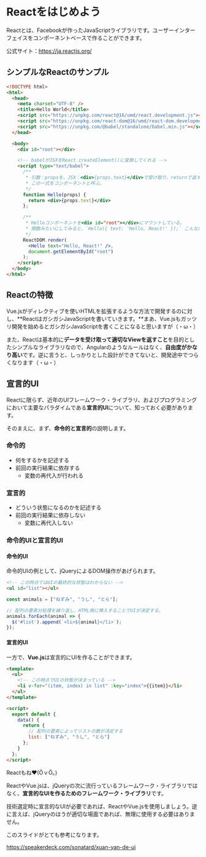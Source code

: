 # Reactをはじめよう

Reactとは、Facebookが作ったJavaScriptライブラリです。ユーザーインターフェイスをコンポーネントベースで作ることができます。

公式サイト：https://ja.reactjs.org/

## シンプルなReactのサンプル

```html
<!DOCTYPE html>
<html>
  <head>
    <meta charset="UTF-8" />
    <title>Hello World</title>
    <script src="https://unpkg.com/react@16/umd/react.development.js"></script>
    <script src="https://unpkg.com/react-dom@16/umd/react-dom.development.js"></script>
    <script src="https://unpkg.com/@babel/standalone/babel.min.js"></script>
  </head>

  <body>
    <div id="root"></div>

    <!-- babelがJSXをReact.createElement()に変換してくれる -->
    <script type="text/babel">
      /**
       * 引数：propsを、JSX：<div>{props.text}</div>で受け取り、returnで返す。
       * この一式をコンポーネントと呼ぶ。
       */
      function Hello(props) {
        return <div>{props.text}</div>
      };

      /**
       * Helloコンポーネントを<div id="root"></div>にマウントしている。
       * 関数みたいにしてみると、`Hello({ text: 'Hello, React!' });` こんな感じ。
       */
      ReactDOM.render(
        <Hello text="Hello, React!" />,
        document.getElementById("root")
      );
    </script>
  </body>
</html>
```

## Reactの特徴

Vue.jsがディレクティブを使いHTMLを拡張するような方法で開発するのに対し、**ReactはガシガシJavaScriptを書いていきます。**まあ、Vue.jsもガッツリ開発を始めるとガシガシJavaScriptを書くことになると思いますが（・ω・）

また、Reactは基本的に**データを受け取って適切なViewを返すこと**を目的としたシンプルなライブラリなので、Angularのようなルールはなく、**自由度がかなり高い**です。逆に言うと、しっかりとした設計ができてないと、開発途中でつらくなります（・ω・）

## 宣言的UI

Reactに限らず、近年のUIフレームワーク・ライブラリ、およびプログラミングにおいて主要なパラダイムである**宣言的UI**について、知っておく必要があります。

そのまえに、まず、**命令的と宣言的**の説明します。

### 命令的
- 何をするかを記述する
- 前回の実行結果に依存する
  - 変数の再代入が行われる

### 宣言的
- どういう状態になるのかを記述する
- 前回の実行結果に依存しない
  - 変数に再代入しない

### 命令的UIと宣言的UI

#### 命令的UI

命令的UIの例として、jQueryによるDOM操作があげられます。

```html
<!-- この時点ではUIの最終的な状態はわからない -->
<ul id="list"></ul>
```
```js
const animals = ["ねずみ", "うし", "とら"];

// 配列の要素分処理を繰り返し、HTML側に挿入することでUIが決定する。
animals.forEach(animal => {
  $('#list').append(`<li>${animal}</li>`);
});
```

#### 宣言的UI

一方で、**Vue.js**は宣言的にUIを作ることができます。

```html
<template>
  <ul>
    <!-- この時点でUIの状態が決まっている -->
    <li v-for="(item, index) in list" :key="index">{{item}}</li>
  </ul>
</template>

<script>
  export default {
    data() {
      return {
        // 配列の要素によってリストの数が決定する
        list: ["ねずみ", "うし", "とら"]
      };
    }
  };
</script>
```

Reactもね❤(ӦｖӦ｡)

ReactやVue.jsは、jQueryの次に流行っているフレームワーク・ライブラリではなく、**宣言的なUIを作るためのフレームワーク・ライブラリ**です。

技術選定時に宣言的なUIが必要であれば、ReactやVue.jsを使用しましょう。逆に言えば、jQueryのほうが適切な場面であれば、無理に使用する必要はありません。

このスライドがとても参考になります。

https://speakerdeck.com/sonatard/xuan-yan-de-ui
